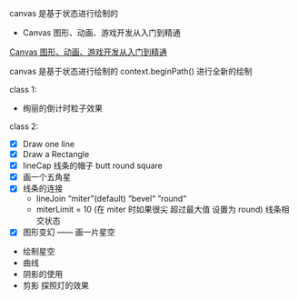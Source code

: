 <!--
 * @Version: 2.0
 * @Autor: rockshang
 * @Date: 2021-12-05 18:38:41
-->

canvas 是基于状态进行绘制的

- Canvas 图形、动画、游戏开发从入门到精通

[Canvas 图形、动画、游戏开发从入门到精通](https://www.youtube.com/watch?v=D4h4puFp-6k&list=PL9nxfq1tlKKlmrUsdfVrTRt0lI1yQ9DEb&index=2)

canvas 是基于状态进行绘制的
context.beginPath() 进行全新的绘制

class 1:

- 绚丽的倒计时粒子效果

class 2:

- [x] Draw one line
- [x] Draw a Rectangle
- [x] lineCap 线条的帽子 butt round square
- [x] 画一个五角星
- [x] 线条的连接 
  - lineJoin   “miter”(default)  ”bevel“  ”round“
  - miterLimit = 10 (在 miter 时如果很尖 超过最大值 设置为 round) 线条相交状态 
- [x] 图形变幻 —— 画一片星空

- 绘制星空
- 曲线
- 阴影的使用
- 剪影 探照灯的效果
